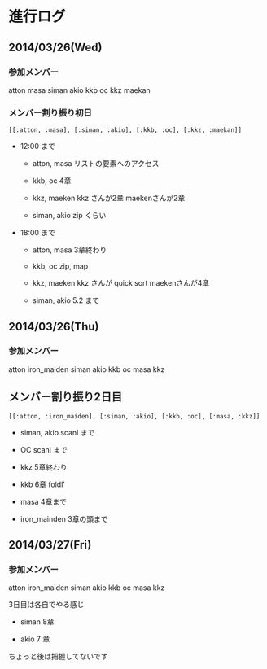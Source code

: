 # 進行ログ

## 2014/03/26(Wed)

### 参加メンバー

atton masa siman akio kkb oc kkz maekan


### メンバー割り振り初日

``` [[:atton, :masa], [:siman, :akio], [:kkb, :oc], [:kkz, :maekan]] ```

* 12:00 まで

    * atton, masa
        リストの要素へのアクセス

    * kkb, oc
        4章

    * kkz, maeken
        kkz さんが2章
        maekenさんが2章

    * siman, akio
        zip くらい

* 18:00 まで

    * atton, masa
         3章終わり

    * kkb, oc
         zip, map

    * kkz, maeken
         kkz さんが quick sort
         maekenさんが4章

    * siman, akio
        5.2 まで

## 2014/03/26(Thu)

### 参加メンバー

atton iron_maiden siman akio kkb oc masa kkz

## メンバー割り振り2日目

``` [[:atton, :iron_maiden], [:siman, :akio], [:kkb, :oc], [:masa, :kkz]] ```

* siman, akio
     scanl まで

* OC
     scanl まで

* kkz
     5章終わり

* kkb
     6章 foldl'

* masa
     4章まで

* iron_mainden
    3章の頭まで

## 2014/03/27(Fri)

### 参加メンバー

atton iron_maiden siman akio kkb oc masa kkz

3日目は各自でやる感じ

* siman
    8章

* akio
    7 章

ちょっと後は把握してないです
